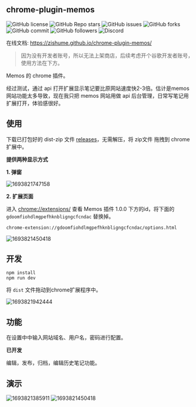 ## chrome-plugin-memos

![GitHub license](https://img.shields.io/github/license/zishume/chrome-plugin-memos)
![GitHub Repo stars](https://img.shields.io/github/stars/zishume/chrome-plugin-memos)
![GitHub issues](https://img.shields.io/github/issues/zishume/chrome-plugin-memos)
![GitHub forks](https://img.shields.io/github/forks/zishume/chrome-plugin-memos)
![GitHub commit](https://img.shields.io/github/commit-activity/t/zishume/chrome-plugin-memos)
![GitHub followers](https://img.shields.io/github/followers/zishume)
![Discord](https://img.shields.io/discord/1126519222172925952)

在线文档: https://zishume.github.io/chrome-plugin-memos/

>因为没有开发者账号，所以无法上架商店，后续考虑开个谷歌开发者账号，使用方法在下方。

Memos 的 chrome 插件。

经过测试，通过 api 打开扩展显示笔记要比原网站速度快2-3倍。估计是memos网站功能太多导致，现在我只把 memos 网站用做 api 后台管理，日常写笔记用扩展打开，体验感很好。

## 使用

下载已打包好的 dist-zip 文件 [releases](https://github.com/zishume/chrome-plugin-memos/releases/tag/1.0)，无需解压，将 zip文件 拖拽到 chrome 扩展中。

**提供两种显示方式**

**1. 弹窗**

![1693821747158](https://imgurl.zishu.me/images/1693821747158.jpg)

**2. 扩展页面**

进入 [chrome://extensions/](chrome://extensions/) 查看 Memos 插件 1.0.0 下方的id，将下面的 `gdoomfiohdlmgpefhknbligngcfcndac` 替换掉。

```
chrome-extension://gdoomfiohdlmgpefhknbligngcfcndac/options.html
```

![1693821450418](https://imgurl.zishu.me/images/1693821450418.jpg)

## 开发

```
npm install
npm run dev
```

将 `dist` 文件拖动到chrome扩展程序中。

![1693821942444](https://imgurl.zishu.me/images/1693821942444.jpg)

## 功能

在设置中中输入网站域名、用户名，密码进行配置。

**已开发**

编辑，发布，归档，编辑历史笔记功能。

## 演示

![1693821385911](https://imgurl.zishu.me/images/1693821385911.jpg)
![1693821450418](https://imgurl.zishu.me/images/1693821450418.jpg)